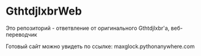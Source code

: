 # GthtdjlxbrWeb
Это репозиторий - ответвление от оригинального Gthtdjlxbr'а, веб-переводчик

Готовый сайт можно увидеть по ссылке:  maxglock.pythonanywhere.com
